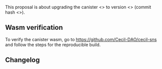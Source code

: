 This proposal is about upgrading the canister <<CANISTER>> to version <<VERSIONTAG>> (commit hash <<COMMITHASH>>).

## Wasm verification

To verify the canister wasm, go to https://github.com/Cecil-DAO/cecil-sns and follow the steps for the reproducible build.

## Changelog
